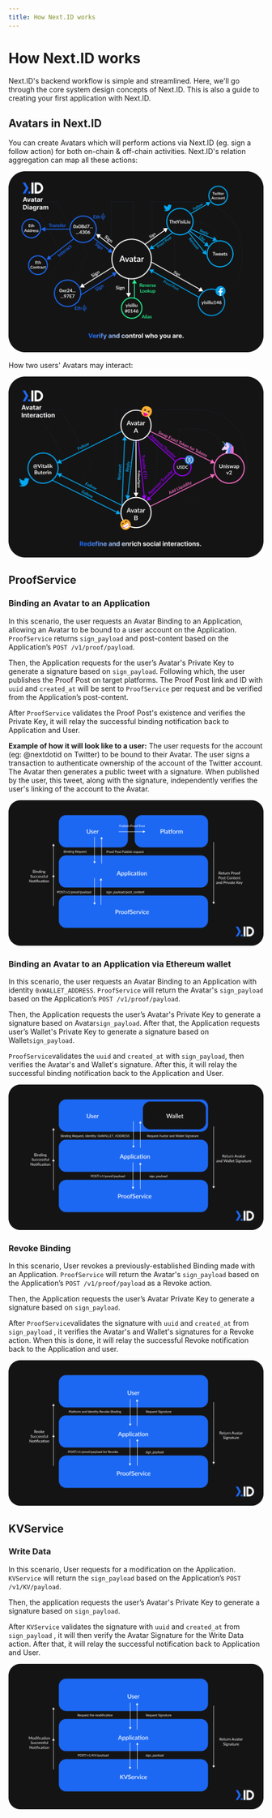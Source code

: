 ```yaml
---
title: How Next.ID works
---
```


# How Next.ID works

Next.ID's backend workflow is simple and streamlined. Here, we'll go through the core system design concepts of Next.ID. This is also a guide to creating your first application with Next.ID. 

## Avatars in Next.ID

You can create Avatars which will perform actions via Next.ID (eg. sign a follow action) for both on-chain & off-chain activities. Next.ID's relation aggregation can map all these actions:

![](../../static/img/core-concept/avatar-diagram.png)

How two users' Avatars may interact:

![](../../static/img/core-concept/avatar-interaction.png)

## ProofService

### Binding an Avatar to an Application

In this scenario, the user requests an Avatar Binding to an Application, allowing an Avatar to be bound to a user account on the Application. `ProofService` returns `sign_payload` and post-content based on the Application’s `POST /v1/proof/payload`. 

Then, the Application requests for the user’s Avatar's Private Key to generate a signature based on `sign_payload`. Following which, the user publishes the Proof Post on target platforms. The Proof Post link and ID with `uuid` and `created_at` will be sent to `ProofService` per request and be verified from the Application’s post-content. 

After `ProofService` validates the Proof Post's existence and verifies the Private Key, it will relay the successful binding notification back to Application and User.

**Example of how it will look like to a user:** The user requests for the account (eg: @nextdotid on Twitter) to be bound to their Avatar.  The user signs a transaction to authenticate ownership of the account of the Twitter account. The Avatar then generates a public tweet with a signature. When published by the user, this tweet, along with the signature, independently verifies the user's linking of the account to the Avatar.

![](../../static/img/how-it-works/platform-binding.png)

### Binding an Avatar to an Application via Ethereum wallet

In this scenario, the user requests an Avatar Binding to an Application with identity `0xWALLET_ADDRESS`. `ProofService` will return the Avatar's `sign_payload` based on the Application’s `POST /v1/proof/payload`. 

Then, the Application requests the user’s Avatar's Private Key to generate a signature based on Avatar`sign_payload`. After that, the Application requests user’s Wallet's Private Key to generate a signature based on Wallet`sign_payload`.

`ProofService`validates the `uuid` and `created_at` with `sign_payload`, then verifies the Avatar's and Wallet's signature. After this, it will relay the successful binding notification back to the Application and User.

![](../../static/img/how-it-works/ethereum-binding.png)

### Revoke Binding

In this scenario, User revokes a previously-established Binding made with an Application. `ProofService` will return the Avatar's `sign_payload` based on the Application’s `POST /v1/proof/payload` as a Revoke action. 

Then, the Application requests the user’s Avatar Private Key to generate a signature based on `sign_payload`. 

After `ProofService`validates the signature with `uuid` and `created_at` from `sign_payload` , it verifies the Avatar's and Wallet's signatures for a Revoke action. When this is done, it will relay the successful Revoke notification back to the Application and user. 

![](../../static/img/how-it-works/revoke-binding.png)

## KVService

### Write Data

In this scenario, User requests for a modification on the Application. `KVService` will return the `sign_payload` based on the Application’s `POST /v1/KV/payload`. 

Then, the application requests the user’s Avatar's Private Key to generate a signature based on `sign_payload`. 

After `KVService` validates the signature with `uuid` and `created_at` from `sign_payload` , it will then verify the Avatar Signature for the Write Data action. After that, it will relay the successful notification back to Application and User. 

![](../../static/img/how-it-works/write-data.png)
